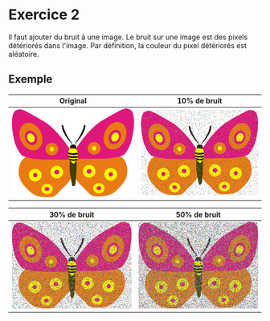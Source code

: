 # Exercice 2

Il faut ajouter du bruit à une image. Le bruit sur une image est des pixels détériorés dans l'image. Par définition, la couleur du pixel détériorés est aléatoire.

## Exemple

|Original|10% de bruit|
|--------|------------|
|![Original](images/butterfly.bmp)|![Image avec bruit](images/bruit10.bmp)|


|30% de bruit|50% de bruit|
|------------|------------|
|![Image avec bruit](images/bruit30.bmp)|![Image avec bruit](images/bruit50.bmp)|